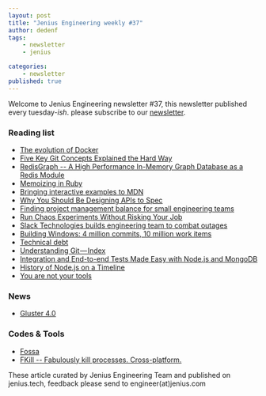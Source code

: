 ```yaml
---
layout: post
title: "Jenius Engineering weekly #37"
author: dedenf
tags:
    - newsletter
    - jenius

categories:
    - newsletter
published: true
---
```


Welcome to Jenius Engineering newsletter #37, this newsletter published every tuesday-*ish*. please subscribe to our [newsletter](http://jenius.tech/newsletter).

### Reading list
- [The evolution of Docker](https://blog.docker.com/2018/03/5-years-later-docker-come-long-way/)
- [Five Key Git Concepts Explained the Hard Way](https://zwischenzugs.com/2018/03/14/five-key-git-concepts-explained-the-hard-way/)
- [RedisGraph -- A High Performance In-Memory Graph Database as a Redis Module](http://redisgraph.io/design/)
- [Memoizing in Ruby](http://www.soulcutter.com/articles/memoizing-in-ruby.html)
- [Bringing interactive examples to MDN](https://hacks.mozilla.org/2018/03/bringing-interactive-examples-to-mdn/)
- [Why You Should Be Designing APIs to Spec](https://nordicapis.com/why-you-should-be-designing-apis-to-spec/)
- [Finding project management balance for small engineering teams](https://blog.codeship.com/finding-project-management-balance-for-small-engineering-teams/)
- [Run Chaos Experiments Without Risking Your Job](https://blog.loadmill.com/run-chaos-experiments-without-risking-your-job-2c8a5f4b0bfc)
- [Slack Technologies builds engineering team to combat outages](https://www.reuters.com/article/us-slack-outages/slack-technologies-builds-engineering-team-to-combat-outages-idUSKBN1GX31L)
- [Building Windows: 4 million commits, 10 million work items](https://arstechnica.com/gadgets/2018/03/building-windows-4-million-commits-10-million-work-items/)
- [Technical debt](https://tech.findmypast.com/technical-debt/)
- [Understanding Git — Index](https://hackernoon.com/understanding-git-index-4821a0765cf)
- [Integration and End-to-end Tests Made Easy with Node.js and MongoDB](https://www.toptal.com/nodejs/integration-and-e2e-tests-nodejs-mongodb)
- [History of Node.js on a Timeline](https://blog.risingstack.com/history-of-node-js/)
- [You are not your tools](https://codewithoutrules.com/2018/03/23/you-are-not-your-tools/)


### News
- [Gluster 4.0](https://www.gluster.org/announcing-gluster-4-0/)


### Codes & Tools
- [Fossa](https://fossa.io/)
- [FKill -- Fabulously kill processes. Cross-platform.](https://github.com/sindresorhus/fkill-cli)

These article curated by Jenius Engineering Team and published on jenius.tech, feedback please send to engineer(at)jenius.com 